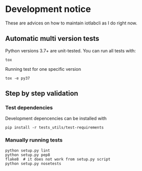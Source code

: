 Development notice
==================

These are advices on how to maintain iotlabcli as I do right now.

Automatic multi version tests
-----------------------------

Python versions 3.7+ are unit-tested.
You can run all tests with:

    tox

Running test for one specific version

    tox -e py37


Step by step validation
-----------------------

### Test dependencies ###

Development depencencies can be installed with

    pip install -r tests_utils/test-requirements


### Manually running tests ###

    python setup.py lint
    python setup.py pep8
    flake8  # it does not work from setup.py script
    python setup.py nosetests

